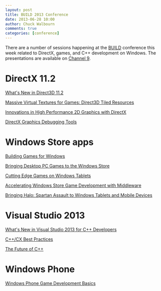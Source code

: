 ```yaml
---
layout: post
title: BUILD 2013 Conference
date: 2013-06-28 10:00
author: Chuck Walbourn
comments: true
categories: [conference]
---
```

There are a number of sessions happening at the <a href="http://www.buildwindows.com/">BUILD</a> conference this week related to DirectX, games, and C++ development on Windows. The presentations are available on <a href="https://channel9.msdn.com/Events/Build/2013">Channel 9</a>.
<!--more-->

<h1>DirectX 11.2</h1>

<a href="https://channel9.msdn.com/Events/Build/2013/3-062">What's New in Direct3D 11.2</a>

<a href="https://channel9.msdn.com/Events/Build/2013/4-063">Massive Virtual Textures for Games: Direct3D Tiled Resources</a>

<a href="https://channel9.msdn.com/Events/Build/2013/3-191">Innovations in High Performance 2D Graphics with DirectX</a>

<a href="https://channel9.msdn.com/Events/Build/2013/3-141">DirectX Graphics Debugging Tools</a>

<h1>Windows Store apps</h1>

<p><a href="https://channel9.msdn.com/Events/Build/2013/2-047">Building Games for Windows</a>

<a href="https://channel9.msdn.com/Events/Build/2013/3-190">Bringing Desktop PC Games to the Windows Store</a>

<a href="https://channel9.msdn.com/Events/Build/2013/3-043">Cutting Edge Games on Windows Tablets</a>

<a href="https://channel9.msdn.com/Events/Build/2013/3-187">Accelerating Windows Store Game Development with Middleware</a>

<a href="https://channel9.msdn.com/Events/Build/2013/2-049">Bringing Halo: Spartan Assault to Windows Tablets and Mobile Devices</a>

<h1>Visual Studio 2013</h1>

<a href="https://channel9.msdn.com/Events/Build/2013/2-305">What's New in Visual Studio 2013 for C++ Developers<strong></strong></a>

<a href="https://channel9.msdn.com/Events/Build/2013/3-308">C++/CX Best Practices</a>

<a href="https://channel9.msdn.com/Events/Build/2013/2-306">The Future of C++</a>

<h1>Windows Phone</h1>

<a href="https://channel9.msdn.com/Events/Build/2013/2-207">Windows Phone Game Development Basics</a>
